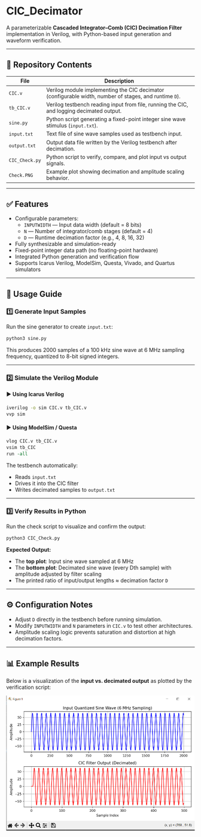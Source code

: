 # CIC_Decimator  

A parameterizable **Cascaded Integrator–Comb (CIC) Decimation Filter** implementation in Verilog, with Python-based input generation and waveform verification.

---

## 📁 Repository Contents  
| File | Description |
|------|--------------|
| `CIC.v` | Verilog module implementing the CIC decimator (configurable width, number of stages, and runtime `D`). |
| `tb_CIC.v` | Verilog testbench reading input from file, running the CIC, and logging decimated output. |
| `sine.py` | Python script generating a fixed-point integer sine wave stimulus (`input.txt`). |
| `input.txt` | Text file of sine wave samples used as testbench input. |
| `output.txt` | Output data file written by the Verilog testbench after decimation. |
| `CIC_Check.py` | Python script to verify, compare, and plot input vs output signals. |
| `Check.PNG` | Example plot showing decimation and amplitude scaling behavior. |

---

## ✅ Features  
- Configurable parameters:  
  - `INPUTWIDTH` — Input data width (default = 8 bits)  
  - `N` — Number of integrator/comb stages (default = 4)  
  - `D` — Runtime decimation factor (e.g., 4, 8, 16, 32)  
- Fully synthesizable and simulation-ready  
- Fixed-point integer data path (no floating-point hardware)  
- Integrated Python generation and verification flow  
- Supports Icarus Verilog, ModelSim, Questa, Vivado, and Quartus simulators  

---

## 🧪 Usage Guide  

### 1️⃣ Generate Input Samples
Run the sine generator to create `input.txt`:
```bash
python3 sine.py
```
This produces 2000 samples of a 100 kHz sine wave at 6 MHz sampling frequency, quantized to 8-bit signed integers.

---

### 2️⃣ Simulate the Verilog Module
#### ▶ Using **Icarus Verilog**
```bash
iverilog -o sim CIC.v tb_CIC.v
vvp sim
```
#### ▶ Using **ModelSim / Questa**
```tcl
vlog CIC.v tb_CIC.v
vsim tb_CIC
run -all
```
The testbench automatically:
- Reads `input.txt`
- Drives it into the CIC filter  
- Writes decimated samples to `output.txt`

---

### 3️⃣ Verify Results in Python
Run the check script to visualize and confirm the output:
```bash
python3 CIC_Check.py
```

**Expected Output:**
- The **top plot**: Input sine wave sampled at 6 MHz  
- The **bottom plot**: Decimated sine wave (every Dth sample) with amplitude adjusted by filter scaling  
- The printed ratio of input/output lengths ≈ decimation factor `D`

---

## ⚙️ Configuration Notes
- Adjust `D` directly in the testbench before running simulation.  
- Modify `INPUTWIDTH` and `N` parameters in `CIC.v` to test other architectures.  
- Amplitude scaling logic prevents saturation and distortion at high decimation factors.

---

## 📊 Example Results
Below is a visualization of the **input vs. decimated output** as plotted by the verification script:

![CIC Output Plot](Check.PNG)
